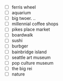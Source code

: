 - [ ] ferris wheel
- [ ] aquarium
- [ ] big twoer. ..
- [ ] millennial coffee shops
- [ ] pikes place market
- [ ] boardwalk
- [ ] sushi
- [ ] burbger
- [ ] bainbridge island
- [ ] seattle art museum
- [ ] pop culture museum
- [ ] the big rei
- [ ] nature